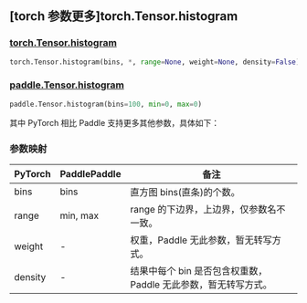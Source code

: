 ## [torch 参数更多]torch.Tensor.histogram

### [torch.Tensor.histogram](https://pytorch.org/docs/1.13/generated/torch.Tensor.histogram.html#torch.Tensor.histogram)

```python
torch.Tensor.histogram(bins, *, range=None, weight=None, density=False)
```

### [paddle.Tensor.histogram](https://www.paddlepaddle.org.cn/documentation/docs/zh/api/paddle/Tensor_cn.html#histogram-bins-100-min-0-max-0)

```python
paddle.Tensor.histogram(bins=100, min=0, max=0)
```

其中 PyTorch 相比 Paddle 支持更多其他参数，具体如下：

### 参数映射

| PyTorch | PaddlePaddle | 备注                                                           |
| ------- | ------------ | -------------------------------------------------------------- |
| bins    | bins         | 直方图 bins(直条)的个数。                                      |
| range   | min, max     | range 的下边界，上边界，仅参数名不一致。                       |
| weight  | -            | 权重，Paddle 无此参数，暂无转写方式。                          |
| density | -            | 结果中每个 bin 是否包含权重数，Paddle 无此参数，暂无转写方式。 |
